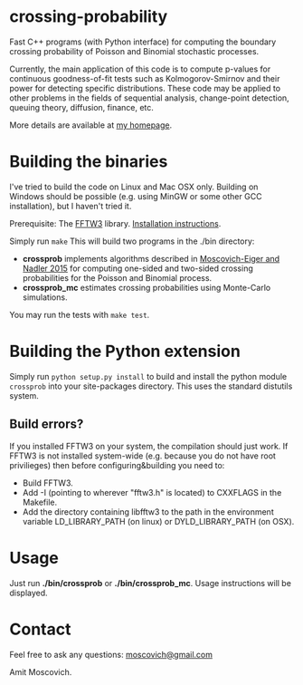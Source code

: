 crossing-probability
====================

Fast C++ programs (with Python interface) for computing the boundary crossing probability of Poisson and Binomial stochastic processes.

Currently, the main application of this code is to compute p-values for continuous goodness-of-fit tests such as Kolmogorov-Smirnov and their power for detecting specific distributions. These code may be applied to other problems in the fields of sequential analysis, change-point detection, queuing theory, diffusion, finance, etc.  

More details are available at [my homepage](http://www.wisdom.weizmann.ac.il/~amitmo).

# Building the binaries

I've tried to build the code on Linux and Mac OSX only. Building on Windows should be possible (e.g. using MinGW or some other GCC installation), but I haven't tried it.

Prerequisite: The [FFTW3](http://www.fftw.org/) library. [Installation instructions](http://www.fftw.org/download.html).

Simply run
```make```
This will build two programs in the ./bin directory:

 * **crossprob** implements algorithms described in [Moscovich-Eiger and Nadler 2015](http://arxiv.org/abs/1503.04363) for computing one-sided and two-sided crossing probabilities for the Poisson and Binomial process.
 * **crossprob_mc** estimates crossing probabilities using Monte-Carlo simulations.
 
You may run the tests with ```make test```.

# Building the Python extension

Simply run ```python setup.py install``` to build and install the python module ```crossprob``` into your site-packages directory. This uses the standard distutils system.

## Build errors?

If you installed FFTW3 on your system, the compilation should just work. If FFTW3 is not installed system-wide (e.g. because you do not have root privilieges) then before configuring&building you need to:
* Build FFTW3.
* Add -I<FFTW include dir location> (pointing to wherever "fftw3.h" is located) to CXXFLAGS in the Makefile.
* Add the directory containing libfftw3 to the path in the environment variable LD_LIBRARY_PATH (on linux) or DYLD_LIBRARY_PATH (on OSX).


# Usage

Just run **./bin/crossprob** or **./bin/crossprob_mc**. Usage instructions will be displayed.


# Contact

Feel free to ask any questions: moscovich@gmail.com

Amit Moscovich.
